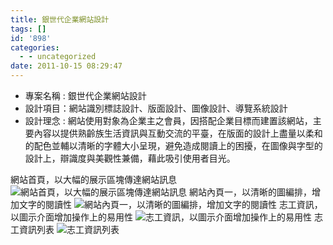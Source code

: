 ```yaml
---
title: 銀世代企業網站設計
tags: []
id: '898'
categories:
  - - uncategorized
date: 2011-10-15 08:29:47
---
```


*   專案名稱 : 銀世代企業網站設計
*   設計項目：網站識別標誌設計、版面設計、圖像設計、導覽系統設計
*   設計理念 : 網站使用對象為企業主之會員，因搭配企業目標而建置該網站，主要內容以提供熟齡族生活資訊與互動交流的平臺，在版面的設計上盡量以柔和的配色並輔以清晰的字體大小呈現，避免造成閱讀上的困擾，在圖像與字型的設計上，辯識度與美觀性兼備，藉此吸引使用者目光。

網站首頁，以大幅的展示區塊傳達網站訊息 ![](https://oberonlai.blog/wp-content/uploads/2011/10/silver01.jpg "網站首頁，以大幅的展示區塊傳達網站訊息") 網站內頁一，以清晰的圖編排，增加文字的閱讀性 ![](https://oberonlai.blog/wp-content/uploads/2011/10/sliver02.jpg "網站內頁一，以清晰的圖編排，增加文字的閱讀性") 志工資訊，以圖示介面增加操作上的易用性 ![](https://oberonlai.blog/wp-content/uploads/2011/10/sliver031.jpg "志工資訊，以圖示介面增加操作上的易用性") 志工資訊列表 ![](https://oberonlai.blog/wp-content/uploads/2011/10/sliver04.jpg "志工資訊列表")